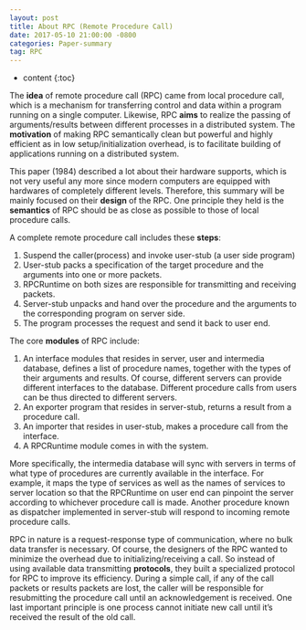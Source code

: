 ```yaml
---
layout: post
title: About RPC (Remote Procedure Call)
date: 2017-05-10 21:00:00 -0800
categories: Paper-summary
tag: RPC
---
```


* content
{:toc}



The __idea__ of remote procedure call (RPC) came from local procedure call, which is a mechanism for transferring control and data within a program running on a single computer. Likewise, RPC __aims__ to realize the passing of arguments/results between different processes in a distributed system. The __motivation__ of making RPC semantically clean but powerful and highly efficient as in low setup/initialization overhead, is to facilitate building of applications running on a distributed system.  

This paper (1984) described a lot about their hardware supports, which is not very useful any more since modern computers are equipped with hardwares of completely different levels. Therefore, this summary will be mainly focused on their __design__ of the RPC. One principle they held is the __semantics__ of RPC should be as close as possible to those of local procedure calls.  

A complete remote procedure call includes these __steps__:  
1. Suspend the caller(process) and invoke user-stub (a user side program)
2. User-stub packs a specification of the target procedure and the arguments into one or more packets.  
3. RPCRuntime on both sizes are responsible for transmitting and receiving packets.  
4. Server-stub unpacks and hand over the procedure and the arguments to the corresponding program on server side.  
5. The program processes the request and send it back to user end.  

The core __modules__ of RPC include:  
1. An interface modules that resides in server, user and intermedia database, defines a list of procedure names, together with the types of their arguments and results. Of course, different servers can provide different interfaces to the database. Different procedure calls from users can be thus directed to different servers.  
2. An exporter program that resides in server-stub, returns a result from a procedure call.
3. An importer that resides in user-stub, makes a procedure call from the interface.
4. A RPCRuntime module comes in with the system.  

More specifically, the intermedia database will sync with servers in terms of what type of procedures are currently available in the interface. For example, it maps the type of services as well as the names of services to server location so that the RPCRuntime on user end can pinpoint the server according to whichever procedure call is made. Another procedure known as dispatcher implemented in server-stub will respond to incoming remote procedure calls.  

RPC in nature is a request-response type of communication, where no bulk data transfer is necessary. Of course, the designers of the RPC wanted to minimize the overhead due to initializing/receiving a call. So instead of using available data transmitting __protocols__, they built a specialized protocol for RPC to improve its efficiency. During a simple call, if any of the call packets or results packets are lost, the caller will be responsible for resubmitting the procedure call until an acknowledgement is received. One last important principle is one process cannot initiate new call until it’s received the result of the old call.
